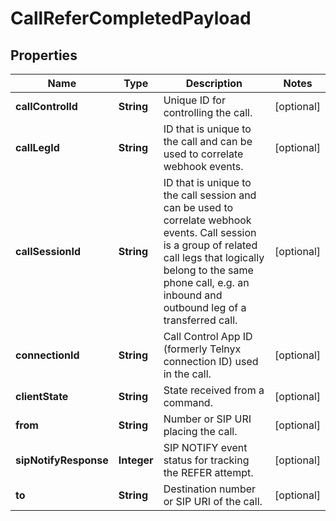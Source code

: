 

# CallReferCompletedPayload


## Properties

Name | Type | Description | Notes
------------ | ------------- | ------------- | -------------
**callControlId** | **String** | Unique ID for controlling the call. |  [optional]
**callLegId** | **String** | ID that is unique to the call and can be used to correlate webhook events. |  [optional]
**callSessionId** | **String** | ID that is unique to the call session and can be used to correlate webhook events. Call session is a group of related call legs that logically belong to the same phone call, e.g. an inbound and outbound leg of a transferred call. |  [optional]
**connectionId** | **String** | Call Control App ID (formerly Telnyx connection ID) used in the call. |  [optional]
**clientState** | **String** | State received from a command. |  [optional]
**from** | **String** | Number or SIP URI placing the call. |  [optional]
**sipNotifyResponse** | **Integer** | SIP NOTIFY event status for tracking the REFER attempt. |  [optional]
**to** | **String** | Destination number or SIP URI of the call. |  [optional]



